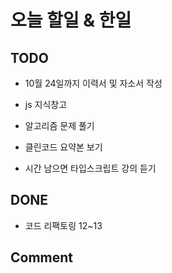 # 오늘 할일 & 한일

## TODO

- 10월 24일까지 이력서 및 자소서 작성

- js 지식창고

- 알고리즘 문제 풀기

- 클린코드 요약본 보기

- 시간 남으면 타입스크립트 강의 듣기

## DONE

- 코드 리팩토링 12~13

## Comment
